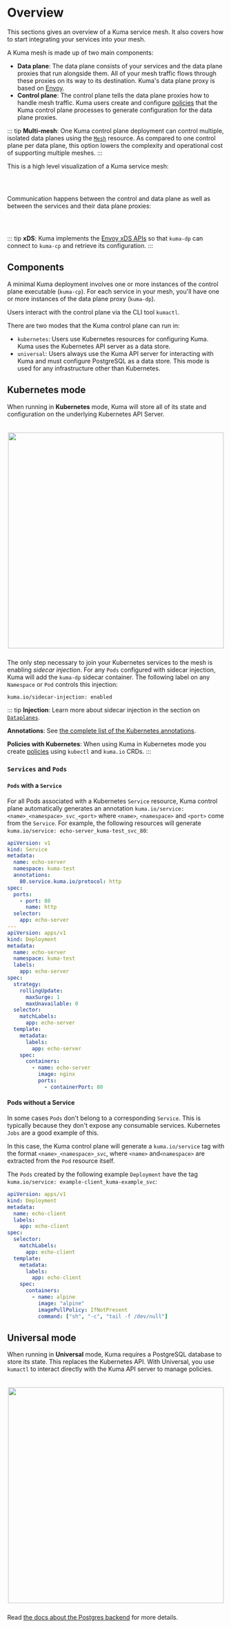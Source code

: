 # Overview

This sections gives an overview of a Kuma service mesh.
It also covers how to start integrating your services into your mesh.

A Kuma mesh is made up of two main components:

- **Data plane**: The data plane consists of your services
  and the data plane proxies that run alongside them.
  All of your mesh traffic flows through these proxies
  on its way to its destination.
  Kuma's data plane proxy is based on [Envoy](https://www.envoyproxy.io/).
- **Control plane**: The control plane tells the data plane proxies how to handle mesh traffic.
  Kuma users create and configure [policies](../../policies/introduction)
  that the Kuma control plane processes to generate configuration for the data plane proxies.

::: tip
**Multi-mesh**: One Kuma control plane deployment can control multiple, isolated data planes using the [`Mesh`](../../policies/mesh) resource. As compared to one control plane per data plane, this option lowers the complexity and operational cost of supporting multiple meshes.
:::

This is a high level visualization of a Kuma service mesh:

<center>
<img src="/images/docs/0.4.0/diagram-06.jpg" alt="" style="padding-top: 20px; padding-bottom: 10px;"/>
</center>

Communication happens between the control and data plane
as well as between the services and their data plane proxies:

<center>
<img src="/images/docs/0.4.0/diagram-07.jpg" alt="" style="padding-top: 20px; padding-bottom: 10px;"/>
</center>

::: tip
**xDS**: Kuma implements the [Envoy xDS APIs](https://www.envoyproxy.io/docs/envoy/latest/api-docs/xds_protocol) so that `kuma-dp` can connect to `kuma-cp` and retrieve its configuration.
:::

## Components

A minimal Kuma deployment involves one or more instances of the control plane executable (`kuma-cp`).
For each service in your mesh, you'll have one or more instances of the data plane proxy (`kuma-dp`).

Users interact with the control plane via the CLI tool `kumactl`.

There are two modes that the Kuma control plane can run in:

- `kubernetes`: Users use Kubernetes resources for configuring Kuma.
  Kuma uses the Kubernetes API server as a data store.
- `universal`: Users always use the Kuma API server for interacting with Kuma
  and must configure PostgreSQL as a data store.
  This mode is used for any infrastructure other than Kubernetes.

## Kubernetes mode

When running in **Kubernetes** mode, Kuma will store all of its state and configuration on the underlying Kubernetes API Server.

<center>
<img src="/images/docs/0.5.0/diagram-08.jpg" alt="" style="width: 500px; padding-top: 20px; padding-bottom: 10px;"/>
</center>

The only step necessary to join your Kubernetes services to the mesh is enabling _sidecar injection_.
For any `Pods` configured with sidecar injection, Kuma will add the `kuma-dp` sidecar container.
The following label on any `Namespace` or `Pod` controls this injection:

```
kuma.io/sidecar-injection: enabled
```

::: tip
**Injection**: Learn more about sidecar injection in the section on [`Dataplanes`](dpp-on-kubernetes.md).

**Annotations**: See [the complete list of the Kubernetes annotations](../reference/kubernetes-annotations/).

**Policies with Kubernetes**: When using Kuma in Kubernetes mode you create [policies](../../policies/introduction) using `kubectl` and `kuma.io` CRDs.
:::

### `Services` and `Pods`

#### `Pods` with a `Service`

For all Pods associated with a Kubernetes `Service` resource, Kuma control plane automatically generates an annotation `kuma.io/service: <name>_<namespace>_svc_<port>` where `<name>`, `<namespace>` and `<port>` come from the `Service`. For example, the following resources will generate `kuma.io/service: echo-server_kuma-test_svc_80`:

```yaml
apiVersion: v1
kind: Service
metadata:
  name: echo-server
  namespace: kuma-test
  annotations:
    80.service.kuma.io/protocol: http
spec:
  ports:
    - port: 80
      name: http
  selector:
    app: echo-server
---
apiVersion: apps/v1
kind: Deployment
metadata:
  name: echo-server
  namespace: kuma-test
  labels:
    app: echo-server
spec:
  strategy:
    rollingUpdate:
      maxSurge: 1
      maxUnavailable: 0
  selector:
    matchLabels:
      app: echo-server
  template:
    metadata:
      labels:
        app: echo-server
    spec:
      containers:
        - name: echo-server
          image: nginx
          ports:
            - containerPort: 80
```

#### Pods without a Service

In some cases `Pods` don't belong to a corresponding `Service`.
This is typically because they don't expose any consumable services.
Kubernetes `Jobs` are a good example of this.

In this case, the Kuma control plane will generate a `kuma.io/service` tag with the format `<name>_<namespace>_svc`, where `<name>` and`<namespace>` are extracted from the `Pod` resource itself.

The `Pods` created by the following example `Deployment` have the tag `kuma.io/service: example-client_kuma-example_svc`:

```yaml
apiVersion: apps/v1
kind: Deployment
metadata:
  name: echo-client
  labels:
    app: echo-client
spec:
  selector:
    matchLabels:
      app: echo-client
  template:
    metadata:
      labels:
        app: echo-client
    spec:
      containers:
        - name: alpine
          image: "alpine"
          imagePullPolicy: IfNotPresent
          command: ["sh", "-c", "tail -f /dev/null"]
```

## Universal mode

When running in **Universal** mode, Kuma requires a PostgreSQL database to store its state. This replaces the Kubernetes API. With Universal, you use `kumactl` to interact directly with the Kuma API server to manage policies.

<center>
<img src="/images/docs/0.5.0/diagram-09.jpg" alt="" style="width: 500px; padding-top: 20px; padding-bottom: 10px;"/>
</center>

Read [the docs about the Postgres backend](https://deploy-preview-870--kuma.netlify.app/docs/dev/explore/backends/#postgres) for more details.

